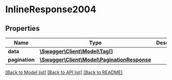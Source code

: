 # InlineResponse2004

## Properties
Name | Type | Description | Notes
------------ | ------------- | ------------- | -------------
**data** | [**\Swagger\Client\Model\Tag[]**](Tag.md) |  | [optional] 
**pagination** | [**\Swagger\Client\Model\PaginationResponse**](PaginationResponse.md) |  | [optional] 

[[Back to Model list]](../README.md#documentation-for-models) [[Back to API list]](../README.md#documentation-for-api-endpoints) [[Back to README]](../README.md)


